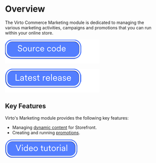 # Overview

The Virto Commerce Marketing module is dedicated to managing the various marketing activities, campaigns and promotions that you can run within your online store.

[![Source code](media/source_code.png)](https://github.com/VirtoCommerce/vc-module-marketing)

[![Download](media/latest_release.png)](https://github.com/VirtoCommerce/vc-module-marketing/releases)

## Key Features
Virto's Marketing module provides the following key features:
 
* Managing [dynamic content](#dynamic-content) for Storefront.
* Creating and running [promotions](#promotions).

[![video tutorial](media/video-tutorial-button.png)](https://youtu.be/fNskiyNBbj0?si=WJlYu3rUvHLPsmK1)